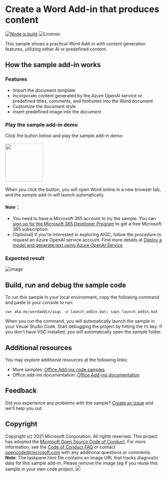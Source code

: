 # Create a Word Add-in that produces content

[![Node.js build](https://github.com/microsoftgraph/msgraph-training-office-addin/actions/workflows/node.js.yml/badge.svg)](https://github.com/microsoftgraph/msgraph-training-office-addin/actions/workflows/node.js.yml) ![License.](https://img.shields.io/badge/license-MIT-green.svg)

This sample shows a practical Word Add-in with content generation features, utilizing either AI or predefined content. 

## How the sample add-in works
### Features
- Import the document template
- Incorporate content generated by the Azure OpenAI service or predefined titles, comments, and footnotes into the Word document
- Customize the document style
- Insert predefined image into the document

### Play the sample add-in demo
Click the button below and play the sample add-in demo:<br><br>
[<img src="https://github.com/MingjiaLiu1995/Word-Scenario-based-Add-in-Samples/assets/107099441/6155cd00-5e16-405e-82f4-28ed2e4ce54d" width="120"/>](https://office.live.com/start/Word.aspx?culture=en-US&omextemplateclient=Word&omexsessionid=b30f7d11-8a5c-4f83-8ca6-461c38219b2a&omexcampaignid=none&templateid=WA200006289&templatetitle=AI%20Content%20Generation%20Add-in%20for%20Word&omexsrctype=1)
<br><br>
When you click the button, you will open Word online in a new browser tab, and the sample add-in will launch automatically.
#### Note：
- You need to have a Microsoft 365 account to try the sample. You can [sign up for the Microsoft 365 Developer Program](https://developer.microsoft.com/microsoft-365/dev-program) to get a free Microsoft 365 subscription.
- [Optional] If you're interested in exploring AIGC, follow the procedure to request an Azure OpenAI service account. Find more details at [Deploy a model and generate text using Azure OpenAI Service](https://learn.microsoft.com/en-us/azure/ai-services/openai/quickstart?tabs=command-line%2Cpython&pivots=rest-api)

### Expected result
![image](https://github.com/MingjiaLiu1995/Word-Scenario-based-Add-in-Samples/assets/107099441/e509fc43-8126-4b7c-8a0b-f0c7842b53e6)

## Build, run and debug the sample code 
To run this sample in your local environment, copy the following command and paste in your console to run:

    iwr aka.ms/wordaddin/aigc -o launch_addin.bat; saps launch_addin.bat

When you run the command, you will automatically launch the sample in your Visual Studio Code. Start debugging the project by hitting the `F5` key.
If you don't have VSC installed, you will automatically open the sample folder.

## Additional resources
You may explore additional resources at the following links:
- More samples: [Office Add-ins code samples](https://github.com/OfficeDev/Office-Add-in-samples)
- Office add-ins documentation: [Office Add-ins documentation](https://learn.microsoft.com/en-us/office/dev/add-ins/)

## Feedback
Did you experience any problems with the sample? [Create an issue]( https://github.com/OfficeDev/Word-Scenario-based-Add-in-Samples/issues/new) and we'll help you out.

## Copyright
Copyright (c) 2021 Microsoft Corporation. All rights reserved.
This project has adopted the [Microsoft Open Source Code of Conduct](https://opensource.microsoft.com/codeofconduct/). For more information, see the [Code of Conduct FAQ](https://opensource.microsoft.com/codeofconduct/faq/) or contact [opencode@microsoft.com](mailto:opencode@microsoft.com) with any additional questions or comments.
**Note**: The taskpane.html file contains an image URL that tracks diagnostic data for this sample add-in. Please remove the image tag if you reuse this sample in your own code project.
<img src="https://pnptelemetry.azurewebsites.net/pnp-officeaddins/samples/word-add-in-aigc">
